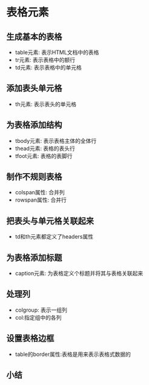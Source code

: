 # 表格元素

## 生成基本的表格
- table元素: 表示HTML文档中的表格
- tr元素: 表示表格中的额行
- td元素: 表示表格中的单元格

## 添加表头单元格
- th元素: 表示表头的单元格

## 为表格添加结构
- tbody元素: 表示表格主体的全体行
- thead元素: 表格的表头行
- tfoot元素: 表格的表脚行

## 制作不规则表格
- colspan属性: 合并列 
- rowspan属性: 合并行

## 把表头与单元格关联起来
- td和th元素都定义了headers属性

## 为表格添加标题
- caption元素: 为表格定义个标题并将其与表格关联起来

## 处理列
- colgroup: 表示一组列
- col:指定组中的各列

## 设置表格边框
- table的border属性:表格是用来表示表格式数据的

## 小结

